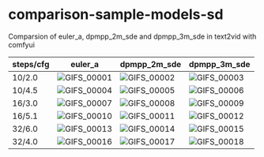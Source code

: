 # comparison-sample-models-sd
Comparsion of euler_a, dpmpp_2m_sde and dpmpp_3m_sde in text2vid with comfyui

| steps/cfg | euler_a | dpmpp_2m_sde | dpmpp_3m_sde |
| --- | --- | --- | --- |
| 10/2.0 | ![GIFS_00001](https://github.com/Tuerpe/comparison-sample-models-sd/assets/73192339/79771ab1-d9a3-4f68-a7ba-24c6c5df49e0) | ![GIFS_00002](https://github.com/Tuerpe/comparison-sample-models-sd/assets/73192339/3cb1608a-c5f0-4ff5-a90b-c26d1a111798) | ![GIFS_00003](https://github.com/Tuerpe/comparison-sample-models-sd/assets/73192339/895ff58c-a72a-4ea4-b8b1-f148fdce6ae4) |
| 10/4.5 | ![GIFS_00004](https://github.com/Tuerpe/comparison-sample-models-sd/assets/73192339/1db9afdc-b8b4-4de4-a1df-284e596c03f2) | ![GIFS_00005](https://github.com/Tuerpe/comparison-sample-models-sd/assets/73192339/d98c7133-6c2c-446b-a698-4543eec275a6) | ![GIFS_00006](https://github.com/Tuerpe/comparison-sample-models-sd/assets/73192339/f2f7563f-b3d4-4034-9d1f-be58a449d00c) |
| 16/3.0 | ![GIFS_00007](https://github.com/Tuerpe/comparison-sample-models-sd/assets/73192339/ec98fb6f-4c67-409d-be70-72acb8af99c2) | ![GIFS_00008](https://github.com/Tuerpe/comparison-sample-models-sd/assets/73192339/7e1f5e11-0685-4262-ac3a-e7c78c9b14a2) | ![GIFS_00009](https://github.com/Tuerpe/comparison-sample-models-sd/assets/73192339/5a10f5fc-365b-4ef0-a6c6-5e4314a2fb5a) |
| 16/5.1 | ![GIFS_00010](https://github.com/Tuerpe/comparison-sample-models-sd/assets/73192339/50990ba7-3269-4221-9c13-6ba774c7c3c5) | ![GIFS_00011](https://github.com/Tuerpe/comparison-sample-models-sd/assets/73192339/e33c15ee-8153-499e-a6aa-2bb3fdce988c) | ![GIFS_00012](https://github.com/Tuerpe/comparison-sample-models-sd/assets/73192339/74acb380-75bb-4c9c-9b23-da555d55f699) |
| 32/6.0 | ![GIFS_00013](https://github.com/Tuerpe/comparison-sample-models-sd/assets/73192339/f5f21ff2-6173-4c10-91bb-994ee12253ec) | ![GIFS_00014](https://github.com/Tuerpe/comparison-sample-models-sd/assets/73192339/4e1b5588-aa4d-474e-880b-547faefa61cd) | ![GIFS_00015](https://github.com/Tuerpe/comparison-sample-models-sd/assets/73192339/989c0406-b96d-446f-83a7-6c4060111e37) |
| 32/4.0 | ![GIFS_00016](https://github.com/Tuerpe/comparison-sample-models-sd/assets/73192339/4cefddea-d595-46c1-9dea-debc09f34c26) | ![GIFS_00017](https://github.com/Tuerpe/comparison-sample-models-sd/assets/73192339/6f1c9d4b-522e-4350-947c-41df32b55d9e) | ![GIFS_00018](https://github.com/Tuerpe/comparison-sample-models-sd/assets/73192339/5dfffc10-5a12-40b3-beb2-906119060b88) |

